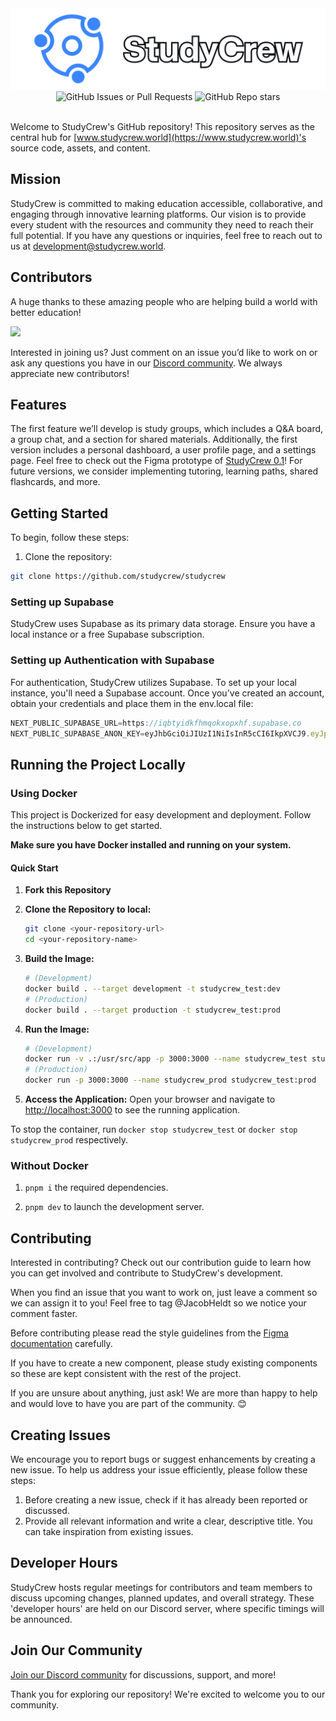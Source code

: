 <img src="public/assets/repo-banner.svg">

<div align="center">
  <img alt="GitHub Issues or Pull Requests" src="https://img.shields.io/github/issues/StudyCrew/StudyCrew?style=flat&color=red">
  <img alt="GitHub Repo stars" src="https://img.shields.io/github/stars/StudyCrew/StudyCrew?style=flat&color=lightgreen">
</div>

<br />

Welcome to StudyCrew's GitHub repository! This repository serves as the central hub for [www.studycrew.world](https://www.studycrew.world)'s source code, assets, and content.

## Mission

StudyCrew is committed to making education accessible, collaborative, and engaging through innovative learning platforms. Our vision is to provide every student with the resources and community they need to reach their full potential. If you have any questions or inquiries, feel free to reach out to us at [development@studycrew.world](mailto:development@studycrew.world).

## Contributors
A huge thanks to these amazing people who are helping build a world with better education!

<a href="https://github.com/StudyCrew/StudyCrew/graphs/contributors">
  <img src="https://contrib.rocks/image?repo=StudyCrew/StudyCrew" />
</a>


Interested in joining us? Just comment on an issue you’d like to work on or ask any questions you have in our [Discord community](https://discord.gg/fxd6uHbdBt). We always appreciate new contributors!

## Features
The first feature we’ll develop is study groups, which includes a Q&A board, a group chat, and a section for shared materials. Additionally, the first version includes a personal dashboard, a user profile page, and a settings page. Feel free to check out the Figma prototype of [StudyCrew 0.1](https://www.figma.com/design/1Z1NIZIPE7TTqQXM7xk8av/StudyCrew-Prototype?node-id=0-1&t=vPRN1e1icTnXHebJ-1)! For future versions, we consider implementing tutoring, learning paths, shared flashcards, and more.

## Getting Started

To begin, follow these steps:

1. Clone the repository:

```bash
git clone https://github.com/studycrew/studycrew
```

### Setting up Supabase

StudyCrew uses Supabase as its primary data storage. Ensure you have a local instance or a free Supabase subscription.

### Setting up Authentication with Supabase

For authentication, StudyCrew utilizes Supabase. To set up your local instance, you'll need a Supabase account. Once you've created an account, obtain your credentials and place them in the env.local file:

```js
NEXT_PUBLIC_SUPABASE_URL=https://iqbtyidkfhmqokxopxhf.supabase.co
NEXT_PUBLIC_SUPABASE_ANON_KEY=eyJhbGciOiJIUzI1NiIsInR5cCI6IkpXVCJ9.eyJpc3MiOiJzdXBhYmFzZSIsInJlZiI6ImlxYnR5aWRrZmhtcW9reG9weGhmIiwicm9sZSI6ImFub24iLCJpYXQiOjE3MjA0NTI4NDgsImV4cCI6MjAzNjAyODg0OH0.eo6MVgRbXbdpdUlj4YQo4NJ6D0kE2HRQaLO4VOAOMd4
```

## Running the Project Locally

### Using Docker

This project is Dockerized for easy development and deployment. Follow the instructions below to get started.

**Make sure you have Docker installed and running on your system.**

#### Quick Start

1. **Fork this Repository**

2. **Clone the Repository to local:**

    ```bash
   git clone <your-repository-url>
   cd <your-repository-name>
   ```

3. **Build the Image:**

    ```bash
    # (Development)
    docker build . --target development -t studycrew_test:dev
    # (Production)
    docker build . --target production -t studycrew_test:prod
    ```

4. **Run the Image:**

    ```bash
    # (Development)
    docker run -v .:/usr/src/app -p 3000:3000 --name studycrew_test studycrew_test:dev
    # (Production)
    docker run -p 3000:3000 --name studycrew_prod studycrew_test:prod
    ```

5. **Access the Application:** Open your browser and navigate to <http://localhost:3000> to see the running application.

To stop the container, run `docker stop studycrew_test` or `docker stop studycrew_prod` respectively.

### Without Docker

1. `pnpm i` the required dependencies.

2. `pnpm dev` to launch the development server.

## Contributing

Interested in contributing? Check out our contribution guide to learn how you can get involved and contribute to StudyCrew's development.

When you find an issue that you want to work on, just leave a comment so we can assign it to you! Feel free to tag @JacobHeldt so we notice your comment faster.

Before contributing please read the style guidelines from the [Figma documentation](https://www.figma.com/file/BJG9JmbThqdp8p8IWs7gNG/StudyCrew-Prototypes-(Copy)?type=design&node-id=8%3A98&mode=design&t=uwHVDf3Ihi12lro3-1) carefully.

If you have to create a new component, please study existing components so these are kept consistent with the rest of the project.

If you are unsure about anything, just ask! We are more than happy to help and would love to have you are part of the community. 😊

## Creating Issues
We encourage you to report bugs or suggest enhancements by creating a new issue. To help us address your issue efficiently, please follow these steps:
1. Before creating a new issue, check if it has already been reported or discussed.
2. Provide all relevant information and write a clear, descriptive title. You can take inspiration from existing issues.

## Developer Hours

StudyCrew hosts regular meetings for contributors and team members to discuss upcoming changes, planned updates, and overall strategy. These 'developer hours' are held on our Discord server, where specific timings will be announced.

## Join Our Community

[Join our Discord community](https://discord.gg/fxd6uHbdBt) for discussions, support, and more!

Thank you for exploring our repository! We're excited to welcome you to our community.

